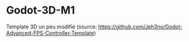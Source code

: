 # Godot-3D-M1
Template 3D un peu modifié (source: https://github.com/Jeh3no/Godot-Advanced-FPS-Controller-Template)
